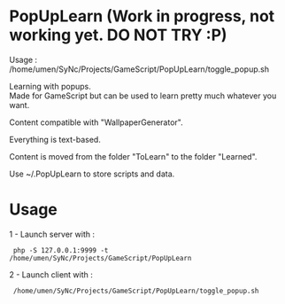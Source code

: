 # PopUpLearn (Work in progress, not working yet. DO NOT TRY :P)

Usage : /home/umen/SyNc/Projects/GameScript/PopUpLearn/toggle_popup.sh  

Learning with popups.  
Made for GameScript but can be used to learn pretty much whatever you want.  

Content compatible with "WallpaperGenerator".  

Everything is text-based.  

Content is moved from the folder "ToLearn" to the folder "Learned".

Use ~/.PopUpLearn to store scripts and data.

# Usage

1 - Launch server with :  

     php -S 127.0.0.1:9999 -t /home/umen/SyNc/Projects/GameScript/PopUpLearn

2 - Launch client with :  

     /home/umen/SyNc/Projects/GameScript/PopUpLearn/toggle_popup.sh
